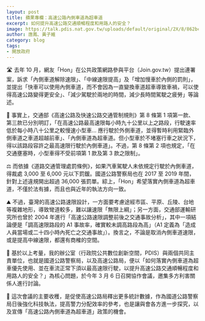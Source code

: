 ```yaml
---
layout: post
title: 蘋果專欄：高速公路內側車道為超車道
excerpt: 如何提升高速公路交通順暢程度和用路人的安全？
image: https://talk.pdis.nat.gov.tw/uploads/default/original/2X/8/862bc67b532ae87d4dc5f67bda6a93e99864d0a3.jpeg
author: 唐鳳、黃子維
category: blog
tags:
- 開放政府
---
```


🛣️ 去年 10 月，網友「Hon」在公共政策網路參與平台（Join.gov.tw）提出連署案，訴求「內側車道解除速限」、「中線速限提高」及「增加慢車於內側的罰則」，並提出「快車可以使用內側車道，而不會因為一直變換車道超車導致車禍，可以使得高速公路變得更安全」、「減少駕駛於兩地的時間，減少長時間駕駛之疲勞」等論述。

🚦 事實上，交通部《高速公路及快速公路交通管制規則》第 8 條第 1 項第一款、第三款已分別明訂，「在高速公路最高速限每小時九十公里以上之路段，行駛速率低於每小時八十公里之較慢速小型車… 應行駛於外側車道，並得暫時利用緊臨外側車道之車道超越前車」、「內側車道為超車道。但小型車於不堵塞行車之狀況下，得以該路段容許之最高速限行駛於內側車道」。不過，第 8 條第 2 項也規定，「在交通壅塞時，小型車得不受前項第 1 款及第 3 款之限制」。

⚖️ 而依據《道路交通管理處罰條例》，如果汽車駕駛人未依規定行駛於內側車道，得裁處 3,000 至 6,000 元以下罰鍰。國道公路警察局也在 2017 至 2019 年間，針對上述違規開出超過 36,000 張罰單。綜上，「Hon」希望落實內側車道為超車道，不僅於法有據，而且也與近年的執法方向一致。

⛰️ 不過，臺灣的高速公路速限設計，一方面要考慮途經市區、平原、丘陵、台地等複雜地形，導致彎道較多，難以讓速限「無限上綱」；另一方面，交通部運輸研究所也曾於 2004 年進行「高速公路速限調整前後之交通事故分析」，其中一項結論便是「調高速限路段的 A1 事故率，確實較未調高路段為高」（A1 定義為「造成人員當場或二十四小時內死亡之交通事故」）。換言之，不論是取消內側車道速限，或是提高中線速限，都還有商榷的空間。

🙋 基於以上考量，我的辦公室（行政院公共數位創新空間，PDIS）與兩個共同主責單位，也就是國道公路警察局，以及高速公路局，便以「如何落實內側車道為超車優先使用、並在車流正常下須以最高速限行駛，以提升高速公路交通順暢程度和用路人的安全？」為核心問題，於今年 3 月 6 日召開協作會議，邀集多方利害關係人進行討論。

🔢 這次會議的主要收穫，是促使高速公路局釋出更多統計數據，作為國道公路警察局日後強化科技執法，提高警力分配效率的參考，也是讓與會各方進一步探究，以及宣傳「高速公路內側車道為超車道」政策的機會。
